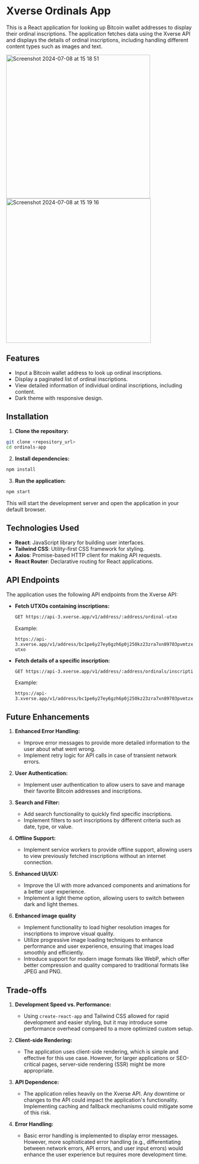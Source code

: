 # Xverse Ordinals App

This is a React application for looking up Bitcoin wallet addresses to display their ordinal inscriptions. The application fetches data using the Xverse API and displays the details of ordinal inscriptions, including handling different content types such as images and text.

<img width="387" alt="Screenshot 2024-07-08 at 15 18 51" src="https://github.com/MadalinaRaicu/xverse-ordinal-app/assets/16125548/ccdf33a3-c588-425d-9e5d-1dd31e539171">

<img width="389" alt="Screenshot 2024-07-08 at 15 19 16" src="https://github.com/MadalinaRaicu/xverse-ordinal-app/assets/16125548/e3f875e1-4348-439d-8473-51ac7fe5be44">


## Features

- Input a Bitcoin wallet address to look up ordinal inscriptions.
- Display a paginated list of ordinal inscriptions.
- View detailed information of individual ordinal inscriptions, including content.
- Dark theme with responsive design.

## Installation

1. **Clone the repository:**

```sh
git clone <repository_url>
cd ordinals-app
```

2. **Install dependencies:**

```sh
npm install
```

3. **Run the application:**

```sh
npm start
```

This will start the development server and open the application in your default browser.

## Technologies Used

- **React**: JavaScript library for building user interfaces.
- **Tailwind CSS**: Utility-first CSS framework for styling.
- **Axios**: Promise-based HTTP client for making API requests.
- **React Router**: Declarative routing for React applications.

## API Endpoints

The application uses the following API endpoints from the Xverse API:

- **Fetch UTXOs containing inscriptions:**

  ```bash
  GET https://api-3.xverse.app/v1/address/:address/ordinal-utxo
  ```

  Example:

  ```url
  https://api-3.xverse.app/v1/address/bc1pe6y27ey6gzh6p0j250kz23zra7xn89703pvmtzx239zzstg47j3s3vdvvs/ordinal-utxo
  ```

- **Fetch details of a specific inscription:**

  ```bash
  GET https://api-3.xverse.app/v1/address/:address/ordinals/inscriptions/:inscriptionId
  ```

  Example:

  ```url
  https://api-3.xverse.app/v1/address/bc1pe6y27ey6gzh6p0j250kz23zra7xn89703pvmtzx239zzstg47j3s3vdvvs/ordinals/inscriptions/9a2315da257d6c1010157bec4fecb20472666055ed79cd7462c28cf15b298522i0
  ```

## Future Enhancements

1. **Enhanced Error Handling:**
   - Improve error messages to provide more detailed information to the user about what went wrong.
   - Implement retry logic for API calls in case of transient network errors.

2. **User Authentication:**
   - Implement user authentication to allow users to save and manage their favorite Bitcoin addresses and inscriptions.

3. **Search and Filter:**
   - Add search functionality to quickly find specific inscriptions.
   - Implement filters to sort inscriptions by different criteria such as date, type, or value.

4. **Offline Support:**
   - Implement service workers to provide offline support, allowing users to view previously fetched inscriptions without an internet connection.

5. **Enhanced UI/UX:**
   - Improve the UI with more advanced components and animations for a better user experience.
   - Implement a light theme option, allowing users to switch between dark and light themes.

6. **Enhanced image quality**
   - Implement functionality to load higher resolution images for inscriptions to improve visual quality.
   - Utilize progressive image loading techniques to enhance performance and user experience, ensuring that images load smoothly and efficiently.
   - Introduce support for modern image formats like WebP, which offer better compression and quality compared to traditional formats like JPEG and PNG.

## Trade-offs

1. **Development Speed vs. Performance:**
   - Using `create-react-app` and Tailwind CSS allowed for rapid development and easier styling, but it may introduce some performance overhead compared to a more optimized custom setup.

2. **Client-side Rendering:**
   - The application uses client-side rendering, which is simple and effective for this use case. However, for larger applications or SEO-critical pages, server-side rendering (SSR) might be more appropriate.

3. **API Dependence:**
   - The application relies heavily on the Xverse API. Any downtime or changes to the API could impact the application's functionality. Implementing caching and fallback mechanisms could mitigate some of this risk.

4. **Error Handling:**
   - Basic error handling is implemented to display error messages. However, more sophisticated error handling (e.g., differentiating between network errors, API errors, and user input errors) would enhance the user experience but requires more development time.

